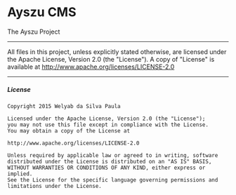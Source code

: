 # Ayszu CMS

The Ayszu Project
***
All files in this project, unless explicitly stated otherwise, are licensed under the Apache License, Version 2.0 (the "License"). A copy of "License" is available at http://www.apache.org/licenses/LICENSE-2.0
***
##### License
```
Copyright 2015 Welyab da Silva Paula

Licensed under the Apache License, Version 2.0 (the "License");
you may not use this file except in compliance with the License.
You may obtain a copy of the License at 

http://www.apache.org/licenses/LICENSE-2.0 

Unless required by applicable law or agreed to in writing, software 
distributed under the License is distributed on an "AS IS" BASIS, 
WITHOUT WARRANTIES OR CONDITIONS OF ANY KIND, either express or implied. 
See the License for the specific language governing permissions and 
limitations under the License.
```
